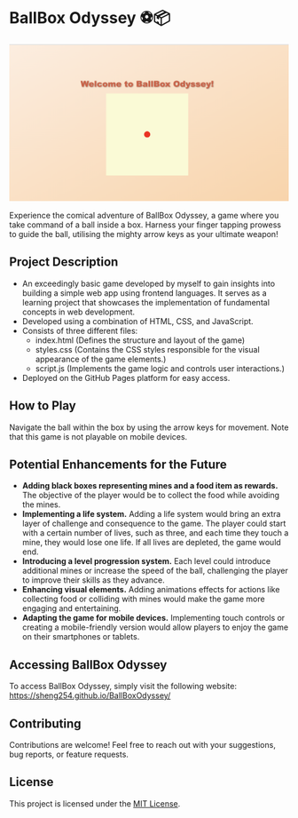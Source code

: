 # BallBox Odyssey ⚽📦

![Quantron](BallBoxOdyssey.png)

Experience the comical adventure of BallBox Odyssey, a game where you take command of a ball inside a box. Harness your finger tapping prowess to guide the ball, utilising the mighty arrow keys as your ultimate weapon!

## Project Description
- An exceedingly basic game developed by myself to gain insights into building a simple web app using frontend languages. It serves as a learning project that showcases the implementation of fundamental concepts in web development.
- Developed using a combination of HTML, CSS, and JavaScript.
- Consists of three different files:
  - index.html (Defines the structure and layout of the game)
  - styles.css (Contains the CSS styles responsible for the visual appearance of the game elements.)
  - script.js (Implements the game logic and controls user interactions.)
- Deployed on the GitHub Pages platform for easy access.

## How to Play
Navigate the ball within the box by using the arrow keys for movement. Note that this game is not playable on mobile devices.

##  Potential Enhancements for the Future
- **Adding black boxes representing mines and a food item as rewards.** The objective of the player would be to collect the food while avoiding the mines. 
- **Implementing a life system.** Adding a life system would bring an extra layer of challenge and consequence to the game. The player could start with a certain number of lives, such as three, and each time they touch a mine, they would lose one life. If all lives are depleted, the game would end. 
- **Introducing a level progression system.** Each level could introduce additional mines or increase the speed of the ball, challenging the player to improve their skills as they advance. 
- **Enhancing visual elements.** Adding animations effects for actions like collecting food or colliding with mines would make the game more engaging and entertaining.
- **Adapting the game for mobile devices.** Implementing touch controls or creating a mobile-friendly version would allow players to enjoy the game on their smartphones or tablets. 

## Accessing BallBox Odyssey
To access BallBox Odyssey, simply visit the following website: https://sheng254.github.io/BallBoxOdyssey/

## Contributing
Contributions are welcome! Feel free to reach out with your suggestions, bug reports, or feature requests.

## License
This project is licensed under the [MIT License](LICENSE).
